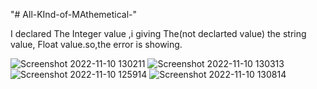 "# All-KInd-of-MAthemetical-" 



I  declared The Integer value ,i giving The(not declarted value) the string value, Float value.so,the error is showing.







![Screenshot 2022-11-10 130211](https://user-images.githubusercontent.com/116792869/201041332-aaa7c40b-24ad-46c9-a1c6-cb6f991f6727.png)
![Screenshot 2022-11-10 130313](https://user-images.githubusercontent.com/116792869/201041671-dd60371a-7bea-4dc4-b106-5ecbe92667b4.png)
![Screenshot 2022-11-10 125914](https://user-images.githubusercontent.com/116792869/201043565-405b599f-639e-4f7e-bb6f-f406bc2d38ae.png)
![Screenshot 2022-11-10 130814](https://user-images.githubusercontent.com/116792869/201043627-b03e932a-f051-474d-96c3-b17dc50bec2b.png)




